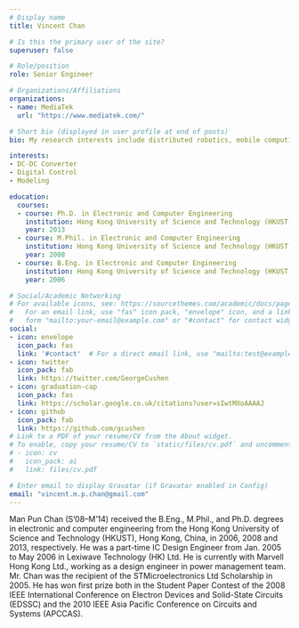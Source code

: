 ```yaml
---
# Display name
title: Vincent Chan

# Is this the primary user of the site?
superuser: false

# Role/position
role: Senior Engineer

# Organizations/Affiliations
organizations:
- name: MediaTek
  url: "https://www.mediatek.com/"

# Short bio (displayed in user profile at end of posts)
bio: My research interests include distributed robotics, mobile computing and programmable matter.

interests:
- DC-DC Converter
- Digital Control
- Modeling

education:
  courses:
  - course: Ph.D. in Electronic and Computer Engineering
    institution: Hong Kong University of Science and Technology (HKUST)
    year: 2013
  - course: M.Phil. in Electronic and Computer Engineering
    institution: Hong Kong University of Science and Technology (HKUST)
    year: 2008
  - course: B.Eng. in Electronic and Computer Engineering
    institution: Hong Kong University of Science and Technology (HKUST)
    year: 2006

# Social/Academic Networking
# For available icons, see: https://sourcethemes.com/academic/docs/page-builder/#icons
#   For an email link, use "fas" icon pack, "envelope" icon, and a link in the
#   form "mailto:your-email@example.com" or "#contact" for contact widget.
social:
- icon: envelope
  icon_pack: fas
  link: '#contact'  # For a direct email link, use "mailto:test@example.org".
- icon: twitter
  icon_pack: fab
  link: https://twitter.com/GeorgeCushen
- icon: graduation-cap
  icon_pack: fas
  link: https://scholar.google.co.uk/citations?user=sIwtMXoAAAAJ
- icon: github
  icon_pack: fab
  link: https://github.com/gcushen
# Link to a PDF of your resume/CV from the About widget.
# To enable, copy your resume/CV to `static/files/cv.pdf` and uncomment the lines below.
# - icon: cv
#   icon_pack: ai
#   link: files/cv.pdf

# Enter email to display Gravatar (if Gravatar enabled in Config)
email: "vincent.m.p.chan@gmail.com"
---
```

Man Pun Chan (S’08–M’14) received the B.Eng.,
M.Phil., and Ph.D. degrees in electronic and computer
engineering from the Hong Kong University
of Science and Technology (HKUST), Hong Kong,
China, in 2006, 2008 and 2013, respectively.
He was a part-time IC Design Engineer from Jan.
2005 to May 2006 in Lexiwave Technology (HK)
Ltd. He is currently with Marvell Hong Kong Ltd.,
working as a design engineer in power management
team.
Mr. Chan was the recipient of the STMicroelectronics
Ltd Scholarship in 2005. He has won first prize both in the Student Paper
Contest of the 2008 IEEE International Conference on Electron Devices and
Solid-State Circuits (EDSSC) and the 2010 IEEE Asia Pacific Conference on
Circuits and Systems (APCCAS).

<!---吳恩達 is a professor of artificial intelligence at the Stanford AI Lab. His research interests include distributed robotics, mobile computing and programmable matter. He leads the Robotic Neurobiology group, which develops self-reconfiguring robots, systems of self-organizing robots, and mobile sensor networks.

Lorem ipsum dolor sit amet, consectetur adipiscing elit. Sed neque elit, tristique placerat feugiat ac, facilisis vitae arcu. Proin eget egestas augue. Praesent ut sem nec arcu pellentesque aliquet. Duis dapibus diam vel metus tempus vulputate. --->
